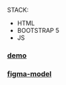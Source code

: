 STACK: 
- HTML
- BOOTSTRAP 5
- JS

### [demo](https://TonyG89.github.io/BS5-shop-test/) 
### [figma-model](https://www.figma.com/file/L6FWgFGlbyHQmFp7x5A9UO/Online-clothing-store-(Catalog))
